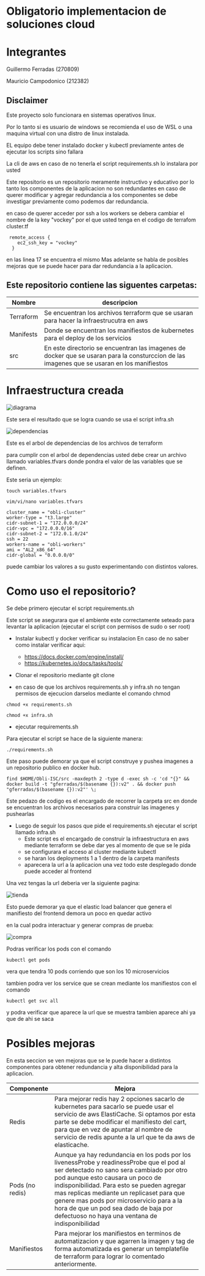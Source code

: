 # Obligatorio implementacion de soluciones cloud

# Integrantes

Guillermo Ferradas (270809)

Mauricio Campodonico (212382)


## Disclaimer

Este proyecto solo funcionara en sistemas operativos linux.

Por lo tanto si es usuario de windows se recomienda el uso de WSL 
o una maquina virtual con una distro de linux instalada.

EL equipo debe tener instalado docker y kubectl previamente antes de ejecutar los scripts sino fallara

La cli de aws en caso de no tenerla el script requirements.sh lo instalara por usted

Este repositorio es un repositorio meramente instructivo y educativo por lo tanto los componentes de la aplicacion no son redundantes en caso de querer modificar y agregar redundancia a los componentes se debe investigar previamente como podemos dar redundancia.

en caso de querer acceder por ssh a los workers se debera cambiar el nombre de la key "vockey" por el que usted tenga en el codigo de terrafom cluster.tf 

```
 remote_access {
    ec2_ssh_key = "vockey"
  }
  ```
en las linea 17 se encuentra el mismo
Mas adelante se habla de posibles mejoras que se puede hacer para dar redundancia a la aplicacion.

## Este repositorio contiene las siguentes carpetas:

| Nombre    | descripcion                                                                                                                                  |
|-----------|----------------------------------------------------------------------------------------------------------------------------------------------|
| Terraform | Se encuentran los archivos terraform que se usaran  para hacer la infraestrucutra en aws                                                     |
| Manifests | Donde se encuentran los manifiestos de kubernetes para el deploy de los servicios                                                            |
| src       | En este directorio se encuentran las imagenes de docker que se usaran para la consturccion de las imagenes  que se usaran en los manifiestos |


# Infraestructura creada

![diagrama](.img/diagrama.png)

Este sera el resultado que se logra cuando se usa el script infra.sh


![dependencias](.img/graph.svg)

Este es el arbol de dependencias de los archivos de terraform

para cumplir con el arbol de dependencias usted debe crear un archivo llamado variables.tfvars donde pondra el valor de las variables que se definen.

Este seria un ejemplo:
```
touch variables.tfvars

vim/vi/nano variables.tfvars

cluster_name = "obli-cluster"
worker-type = "t3.large"
cidr-subnet-1 = "172.0.0.0/24"
cidr-vpc = "172.0.0.0/16"
cidr-subnet-2 = "172.0.1.0/24"
ssh = 22
workers-name = "obli-workers"
ami = "AL2_x86_64"
cidr-global = "0.0.0.0/0"

```
puede cambiar los valores a su gusto experimentando con distintos valores.

# Como uso el repositorio?

Se debe primero ejecutar el script requirements.sh

Este script se asegurara que el ambiente este correctamente seteado para levantar la aplicacion
(ejecutar el script con permisos de sudo o ser root)

- Instalar kubectl y docker verificar su instalacion
   En caso de no saber como instalar verificar aqui:
   - https://docs.docker.com/engine/install/
   - https://kubernetes.io/docs/tasks/tools/

- Clonar el repositorio mediante git clone 

- en caso de que los archivos requirements.sh y infra.sh no tengan permisos de ejecucion darselos mediante el comando chmod

```
chmod +x requirements.sh

chmod +x infra.sh
```

- ejecutar requirements.sh

Para ejecutar el script se hace de la siguiente manera:
```
./requirements.sh
```
 Este paso puede demorar ya que el script construye y pushea imagenes a un repositorio publico en docker hub.

 ```
find $HOME/Obli-ISC/src -maxdepth 2 -type d -exec sh -c 'cd "{}" && docker build -t "gferradas/$(basename {}):v2" . && docker push "gferradas/$(basename {}):v2"' \;
```

Este pedazo de codigo es el encargado de recorrer la carpeta src en donde se encuentran los archivos
necesarios para construir las imagenes y pushearlas

- Luego de seguir los pasos que pide el requirements.sh ejecutar el script llamado infra.sh
    - Este script es el encargado de construir la infraestructura en aws mediante terraform 
      se debe dar yes al momento de que se le pida  
    - se configurara el acceso al cluster mediante kubectl 
    - se haran los deployments 1 a 1 dentro de la carpeta manifests
    - aparecera la url a la aplicacion una vez todo este desplegado donde puede acceder al frontend

Una vez tengas la url deberia ver la siguiente pagina:

![tienda](.img/image.png)

Esto puede demorar ya que el elastic load balancer que genera el manifiesto del frontend demora un poco en quedar activo

en la cual podra interactuar y generar compras de prueba:

![compra](.img/compra.png)

Podras verificar los pods con el comando

```
kubectl get pods
```
vera que tendra 10 pods corriendo que son los 10 microservicios 

tambien podra ver los service que se crean mediante los manifiestos con el comando

```
kubectl get svc all
```
y podra verificar que aparece la url que se muestra tambien aparece ahi ya que de ahi se saca 


# Posibles mejoras

En esta seccion se ven mejoras que se le puede hacer a distintos componentes para obtener redundancia y alta disponibilidad para la aplicacion.

| Componente      | Mejora                                                                                                                                                                                                                                                                                                                                                                                                        |
|-----------------|---------------------------------------------------------------------------------------------------------------------------------------------------------------------------------------------------------------------------------------------------------------------------------------------------------------------------------------------------------------------------------------------------------------|
| Redis           | Para mejorar redis hay 2 opciones sacarlo de kubernetes para sacarlo se puede usar el servicio de aws ElastiCache. Si optamos por esta parte se debe modificar el manifiesto del cart, para que en vez de apuntar al nombre de servicio de redis apunte a la url que te da aws de elasticache.                                                                                                                |
| Pods (no redis) | Aunque ya hay redundancia en los pods por los livenessProbe y readinessProbe que el pod al ser detectado no sano sera cambiado por otro pod aunque esto causara un poco de indisponibilidad. Para esto se pueden agregar mas replicas mediante un replicaset para que genere mas pods por microservicio para a la hora de que un pod sea dado de baja por defectuoso no haya una ventana de indisponibilidad  |
| Manifiestos     | Para mejorar los manifiestos en terminos de automatizacion y que agarren la imagen y tag de forma  automatizada es generar un templatefile de terraform para lograr lo comentado anteriormente.                                                                                                                                                                                                               |